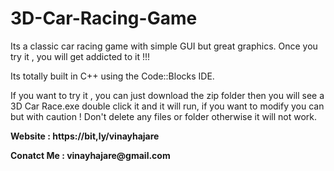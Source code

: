 # 3D-Car-Racing-Game
Its a classic car racing game with simple GUI but great graphics. Once you try it , you will get addicted to it !!!
<p>Its totally built in C++ using the Code::Blocks IDE.</p> If you want to try it , you can just download the zip folder then you will see a 3D Car Race.exe double click it and it will run, if you want to modify you can but with caution ! Don't delete any files or folder otherwise  it will not work.
<p></p>
<p><b>Website : https://bit,ly/vinayhajare </b></p>
<p><b>Conatct Me : vinayhajare@gmail.com</b></p>
